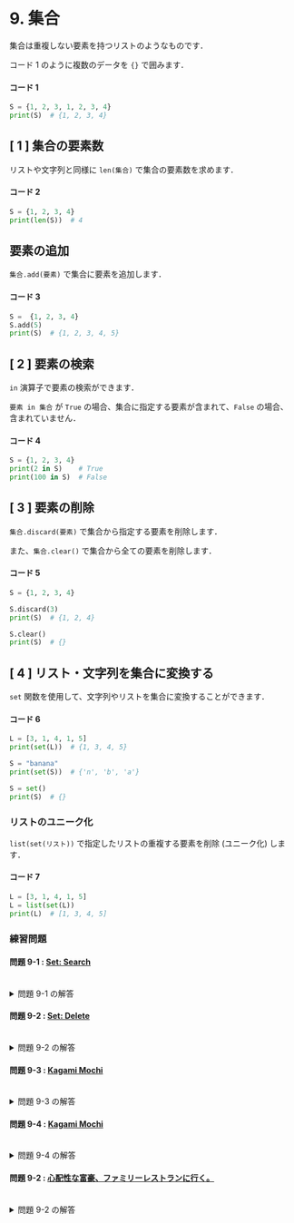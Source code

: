 # 9. 集合

集合は重複しない要素を持つリストのようなものです．

コード 1 のように複数のデータを `{}` で囲みます．

#### コード 1

``` py
S = {1, 2, 3, 1, 2, 3, 4}
print(S)  # {1, 2, 3, 4}
```

## [ 1 ] 集合の要素数

リストや文字列と同様に `len(集合)` で集合の要素数を求めます．

#### コード 2

``` py
S = {1, 2, 3, 4}
print(len(S))  # 4
```

## 要素の追加

`集合.add(要素)` で集合に要素を追加します．

#### コード 3

``` py
S =  {1, 2, 3, 4}
S.add(5)
print(S)  # {1, 2, 3, 4, 5}
```

## [ 2 ] 要素の検索

`in` 演算子で要素の検索ができます．

`要素 in 集合` が `True` の場合、集合に指定する要素が含まれて、`False` の場合、含まれていません．

#### コード 4

``` py
S = {1, 2, 3, 4}
print(2 in S)    # True
print(100 in S)  # False
```

## [ 3 ] 要素の削除

`集合.discard(要素)` で集合から指定する要素を削除します．

また、`集合.clear()` で集合から全ての要素を削除します．

#### コード 5

``` py
S = {1, 2, 3, 4}

S.discard(3)
print(S)  # {1, 2, 4}

S.clear()
print(S)  # {}
```

## [ 4 ] リスト・文字列を集合に変換する

`set` 関数を使用して、文字列やリストを集合に変換することができます．

#### コード 6

``` py
L = [3, 1, 4, 1, 5]
print(set(L))  # {1, 3, 4, 5}

S = "banana"
print(set(S))  # {'n', 'b', 'a'}

S = set()
print(S)  # {}
```

### リストのユニーク化

`list(set(リスト))` で指定したリストの重複する要素を削除 (ユニーク化) します．

#### コード 7

``` py
L = [3, 1, 4, 1, 5]
L = list(set(L))
print(L)  # [1, 3, 4, 5]
```

### 練習問題

#### 問題 9-1 : [Set: Search](https://onlinejudge.u-aizu.ac.jp/courses/lesson/8/ITP2/7/ITP2_7_A)

<br>
<details><summary>問題 9-1 の解答</summary><div>

``` py
S = set()
q = int(input())
for i in range(q):
    c, x = map(int, input().split())
    if c == 0:
        S.add(x)
        print(len(S))
    else:
        print(int(x in S))
```

- `int(x in S)` は `x in S` が `True` のとき 1, `False` のとき 0 になります．

</div></details>

#### 問題 9-2 : [Set: Delete](https://onlinejudge.u-aizu.ac.jp/courses/lesson/8/ITP2/7/ITP2_7_B)

<br>
<details><summary>問題 9-2 の解答</summary><div>

``` py
S = set()
q = int(input())
for i in range(q):
    c, x = map(int, input().split())
    if c == 0:
        S.add(x)
        print(len(S))
    else:
        print(int(x in S))
```

</div></details>

#### 問題 9-3 : [Kagami Mochi](https://atcoder.jp/contests/abc085/tasks/abc085_b)

<br>
<details><summary>問題 9-3 の解答</summary><div>

``` py
N = int(input())
d = [int(input()) for i in range(N)]
print(len(set(d)))
```

</div></details>

#### 問題 9-4 : [Kagami Mochi](https://atcoder.jp/contests/abc085/tasks/abc085_b)

<br>
<details><summary>問題 9-4 の解答</summary><div>

``` py
N = int(input())
d = [int(input()) for i in range(N)]
print(len(set(d)))
```

- 鏡餅の最大の段数は `d` のユニークな要素の数に等しいです．

</div></details>

#### 問題 9-2 : [心配性な富豪、ファミリーレストランに行く。](https://atcoder.jp/contests/abc009/tasks/abc009_2)

<br>
<details><summary>問題 9-2 の解答</summary><div>

``` py
N = int(input())
A = [int(input()) for i in range(N)]
A = sorted(list(set(A)))
print(A[-2])
```

</div></details>
